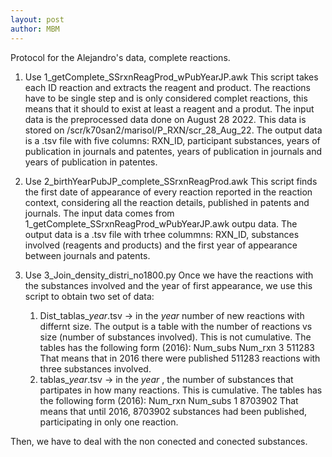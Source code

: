 ```yaml
---
layout: post
author: MBM
---
```


Protocol for the Alejandro's data, complete reactions.

1. Use 1_getComplete_SSrxnReagProd_wPubYearJP.awk
   This script takes each ID reaction and extracts the reagent and product. The reactions have to be single step and is only considered complet reactions, this means that it should to exist at least a reagent and a produt. The input data is the preprocessed data done on August 28 2022. This data is stored on /scr/k70san2/marisol/P_RXN/scr_28_Aug_22. The output data is a .tsv file with five columns: RXN_ID, participant substances, years of publication in journals and patentes, years of publication in journals and years of publication in patentes.

2. Use 2_birthYearPubJP_complete_SSrxnReagProd.awk
   This script finds the first date of appearance of every reaction reported in the reaction context, considering all the reaction details, published in patents and journals. The input data comes from 1_getComplete_SSrxnReagProd_wPubYearJP.awk outpu data. The output data is a  .tsv file with trhee colummns: RXN_ID, substances involved (reagents and products) and the first year of  appearance between journals and patents.

3. Use  3_Join_density_distri_no1800.py
   Once we have the reactions with the substances involved and the year of first appearance, we use this script to obtain  two set of data:
   1. Dist_tablas_*year*.tsv -> in the *year* number of new reactions with differnt size. The output is a table with the number of reactions vs size (number of substances involved). This is not cumulative. The tables has the following form (2016):
      Num_subs		     Num_rxn
      3					511283
      That means that in 2016 there were published 511283 reactions with three substances involved.
   2. tablas_*year*.tsv -> in the *year* , the number of substances that partipates in how many reactions. This is cumulative. The tables has the following form (2016):
      Num_rxn		Num_subs
      1			8703902
      That means that until 2016,  8703902 substances had been published, participating in only one reaction.


Then, we have to deal with the non conected and conected substances.